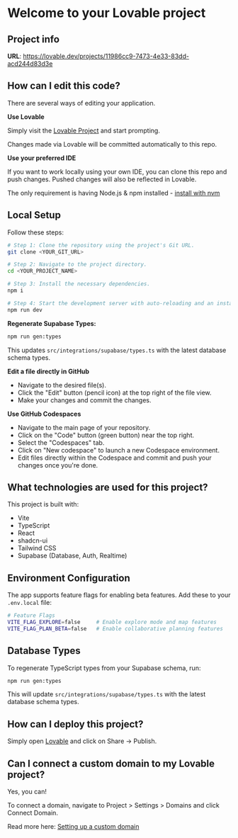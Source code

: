 # Welcome to your Lovable project

## Project info

**URL**: https://lovable.dev/projects/11986cc9-7473-4e33-83dd-acd244d83d3e

## How can I edit this code?

There are several ways of editing your application.

**Use Lovable**

Simply visit the [Lovable Project](https://lovable.dev/projects/11986cc9-7473-4e33-83dd-acd244d83d3e) and start prompting.

Changes made via Lovable will be committed automatically to this repo.

**Use your preferred IDE**

If you want to work locally using your own IDE, you can clone this repo and push changes. Pushed changes will also be reflected in Lovable.

The only requirement is having Node.js & npm installed - [install with nvm](https://github.com/nvm-sh/nvm#installing-and-updating)

## Local Setup

Follow these steps:

```sh
# Step 1: Clone the repository using the project's Git URL.
git clone <YOUR_GIT_URL>

# Step 2: Navigate to the project directory.
cd <YOUR_PROJECT_NAME>

# Step 3: Install the necessary dependencies.
npm i

# Step 4: Start the development server with auto-reloading and an instant preview.
npm run dev
```

**Regenerate Supabase Types:**
```sh
npm run gen:types
```
This updates `src/integrations/supabase/types.ts` with the latest database schema types.

**Edit a file directly in GitHub**

- Navigate to the desired file(s).
- Click the "Edit" button (pencil icon) at the top right of the file view.
- Make your changes and commit the changes.

**Use GitHub Codespaces**

- Navigate to the main page of your repository.
- Click on the "Code" button (green button) near the top right.
- Select the "Codespaces" tab.
- Click on "New codespace" to launch a new Codespace environment.
- Edit files directly within the Codespace and commit and push your changes once you're done.

## What technologies are used for this project?

This project is built with:

- Vite
- TypeScript
- React
- shadcn-ui
- Tailwind CSS
- Supabase (Database, Auth, Realtime)

## Environment Configuration

The app supports feature flags for enabling beta features. Add these to your `.env.local` file:

```bash
# Feature Flags
VITE_FLAG_EXPLORE=false     # Enable explore mode and map features
VITE_FLAG_PLAN_BETA=false   # Enable collaborative planning features
```

## Database Types

To regenerate TypeScript types from your Supabase schema, run:

```bash
npm run gen:types
```

This will update `src/integrations/supabase/types.ts` with the latest database schema types.

## How can I deploy this project?

Simply open [Lovable](https://lovable.dev/projects/11986cc9-7473-4e33-83dd-acd244d83d3e) and click on Share -> Publish.

## Can I connect a custom domain to my Lovable project?

Yes, you can!

To connect a domain, navigate to Project > Settings > Domains and click Connect Domain.

Read more here: [Setting up a custom domain](https://docs.lovable.dev/tips-tricks/custom-domain#step-by-step-guide)
